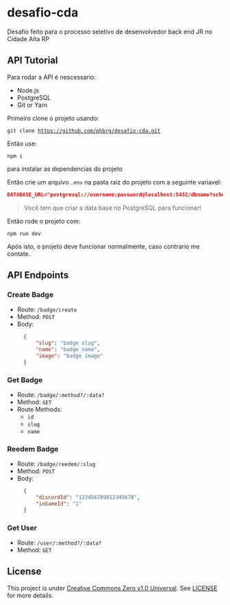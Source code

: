 # desafio-cda
Desafio feito para o processo seletivo de desenvolvedor back end JR no Cidade Alta RP

## API Tutorial 

Para rodar a API é nescessario:
- Node.js
- PostgreSQL
- Git or Yarn

Primeiro clone o projeto usando:

<code>git clone https://github.com/phbrg/desafio-cda.git</code>

Então use:

<code>npm i</code>

para instalar as dependencias do projeto

Então crie um arquivo <code>.env</code> na pasta raiz do projeto com a seguinte variavel:
```JSON
DATABASE_URL="postgresql://username:password@localhost:5432/dbname?schema=public"
```
> Você tem que criar a data base no PostgreSQL para funcionar!

Então rode o projeto com:

<code>npm run dev</code>

Após isto, o projeto deve funcionar normalmente, caso contrario me contate.

## API Endpoints

### Create Badge
- Route: `/badge/create`
- Method: `POST`
- Body:
  ```JSON
    {
        "slug": "badge slug",
        "name": "badge name",
        "image": "badge image"
    }
  ```

### Get Badge
- Route: `/badge/:method?/:data?`
- Method: `GET`
- Route Methods:
  - `id`
  - `slug`
  - `name`

### Reedem Badge
- Route: `/badge/reedem/:slug`
- Method: `POST`
- Body:
  ```JSON
    {
        "discordId": "123456789012345678",
        "inGameId": "1"
    }
  ```

### Get User
- Route: `/user/:method?/:data?`
- Method: `GET`

## License
This project is under [Creative Commons Zero v1.0 Universal](LICENSE). See [LICENSE](LICENSE)   
for more details.
